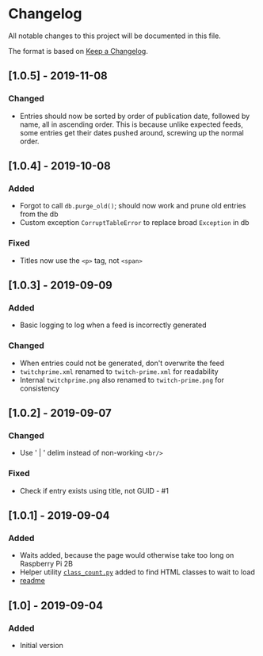 # Changelog
All notable changes to this project will be documented in this file.

The format is based on [Keep a Changelog](https://keepachangelog.com/en/1.0.0/).

## [1.0.5] - 2019-11-08
### Changed
- Entries should now be sorted by order of publication date, followed by name, all in ascending order. This is because unlike expected feeds, some entries get their dates pushed around, screwing up the normal order.

## [1.0.4] - 2019-10-08
### Added
- Forgot to call `db.purge_old()`; should now work and prune old entries from the db
- Custom exception `CorruptTableError` to replace broad `Exception` in db

### Fixed
- Titles now use the `<p>` tag, not `<span>`

## [1.0.3] - 2019-09-09
### Added
- Basic logging to log when a feed is incorrectly generated

### Changed
- When entries could not be generated, don't overwrite the feed
- `twitchprime.xml` renamed to `twitch-prime.xml` for readability
- Internal `twitchprime.png` also renamed to `twitch-prime.png` for consistency

## [1.0.2] - 2019-09-07
### Changed
- Use ' | ' delim instead of non-working `<br/>`

### Fixed
- Check if entry exists using title, not GUID - #1

## [1.0.1] - 2019-09-04
### Added
- Waits added, because the page would otherwise take too long on Raspberry Pi 2B
- Helper utility [`class_count.py`](class_count.py) added to find HTML classes to wait to load
- [readme](README.md)

## [1.0] - 2019-09-04
### Added
- Initial version
